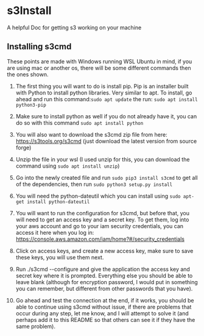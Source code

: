 # s3Install
A helpful Doc for getting s3 working on your machine

## Installing s3cmd

These points are made with Windows running WSL Ubuntu in mind, if you are using mac or another os, there will be some different commands then the ones shown.

1. The first thing you will want to do is install pip. Pip is an installer built with Python to install python libraries. Very similar to apt.
  To install, go ahead and run this command:`sudo apt update` the run: `sudo apt install python3-pip`
  
2. Make sure to install python as well if you do not already have it, you can do so with this command `sudo apt install python`

3. You will also want to download the s3cmd zip file from here: https://s3tools.org/s3cmd (just download the latest version from source forge)

4. Unzip the file in your wsl (I used unzip for this, you can download the command using `sudo apt install unzip`)

5. Go into the newly created file and run `sudo pip3 install s3cmd` to get all of the dependencies, then run `sudo python3 setup.py install`

6. You will need the python-dateutil which you can install using `sudo apt-get install python-dateutil`

7. You will want to run the configuration for s3cmd, but before that, you will need to get an access key and a secret key. To get them, log into your aws account and go to your iam security credentials, you can access it here when you log in: https://console.aws.amazon.com/iam/home?#/security_credentials

8. Click on access keys, and create a new access key, make sure to save these keys, you will use them next.

9. Run ./s3cmd --configure and give the application the access key and secret key where it is prompted. Everything else you should be able to leave blank (although for encryption password, I would put in something you can remember, but different from other passwords that you have).

10. Go ahead and test the connection at the end, if it works, you should be able to continue using s3cmd without issue, if there are problems that occur during any step, let me know, and I will attempt to solve it (and perhaps add it to this README so that others can see it if they have the same problem).
  
